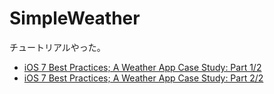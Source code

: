 # SimpleWeather

チュートリアルやった。

- [iOS 7 Best Practices; A Weather App Case Study: Part 1/2](http://www.raywenderlich.com/55384/ios-7-best-practices-part-1)
- [iOS 7 Best Practices; A Weather App Case Study: Part 2/2](http://www.raywenderlich.com/55386/ios-7-best-practices-part-2)
